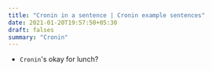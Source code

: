 ```yaml
---
title: "Cronin in a sentence | Cronin example sentences"
date: 2021-01-20T19:57:50+05:30
draft: falses
summary: "Cronin"
---
```

- `Cronin`'s okay for lunch?
                 
